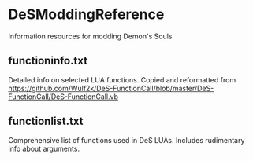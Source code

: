 # DeSModdingReference
Information resources for modding Demon's Souls

functioninfo.txt
-

Detailed info on selected LUA functions. Copied and reformatted from 
https://github.com/Wulf2k/DeS-FunctionCall/blob/master/DeS-FunctionCall/DeS-FunctionCall.vb

functionlist.txt
-

Comprehensive list of functions used in DeS LUAs. Includes rudimentary info about arguments.
